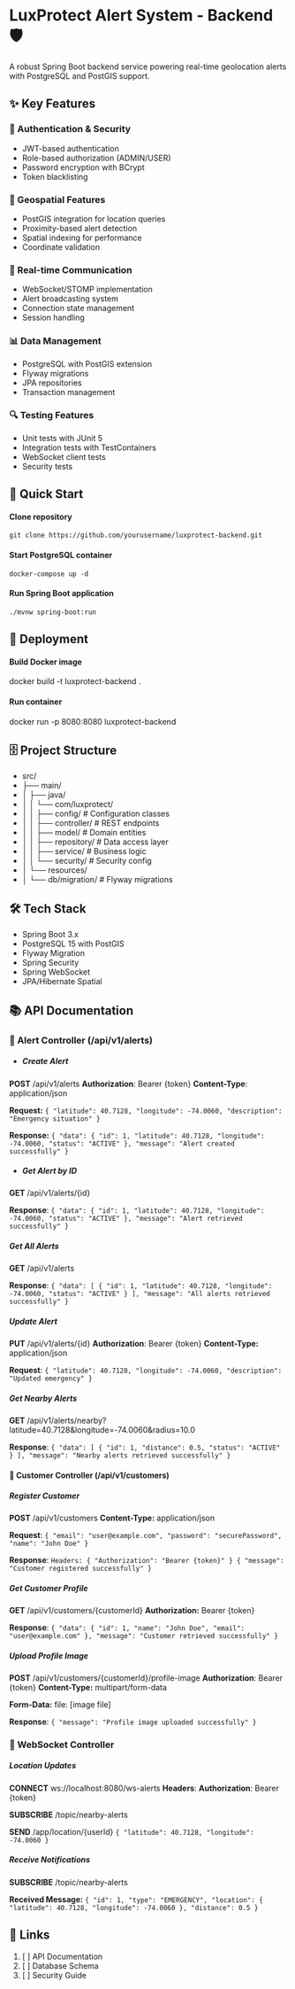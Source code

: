 # LuxProtect Alert System - Backend 🛡️

A robust Spring Boot backend service powering real-time geolocation alerts with PostgreSQL and PostGIS support.

## ✨ Key Features

### 🔐 Authentication & Security

* JWT-based authentication
* Role-based authorization (ADMIN/USER)
* Password encryption with BCrypt
* Token blacklisting

### 📍 Geospatial Features

* PostGIS integration for location queries
* Proximity-based alert detection
* Spatial indexing for performance
* Coordinate validation

### 🔄 Real-time Communication

* WebSocket/STOMP implementation
* Alert broadcasting system
* Connection state management
* Session handling

### 📊 Data Management

* PostgreSQL with PostGIS extension
* Flyway migrations
* JPA repositories
* Transaction management

### 🔍 Testing Features

* Unit tests with JUnit 5
* Integration tests with TestContainers
* WebSocket client tests
* Security tests

## 🚀 Quick Start

#### Clone repository

`git clone https://github.com/yourusername/luxprotect-backend.git`

#### Start PostgreSQL container

`docker-compose up -d`

#### Run Spring Boot application

`./mvnw spring-boot:run`

## 🚀 Deployment
#### Build Docker image
docker build -t luxprotect-backend .

#### Run container
docker run -p 8080:8080 luxprotect-backend

## 🗄️ Project Structure

* src/
* ├── main/
* │   ├── java/
* │   │   └── com/luxprotect/
* │   │       ├── config/          # Configuration classes
* │   │       ├── controller/      # REST endpoints
* │   │       ├── model/          # Domain entities
* │   │       ├── repository/     # Data access layer
* │   │       ├── service/        # Business logic
* │   │       └── security/       # Security config
* │   └── resources/
* │       └── db/migration/      # Flyway migrations

## 🛠️ Tech Stack

* Spring Boot 3.x
* PostgreSQL 15 with PostGIS
* Flyway Migration
* Spring Security
* Spring WebSocket
* JPA/Hibernate Spatial

## 📚 API Documentation

### 🎯 Alert Controller (/api/v1/alerts)

* ##### **Create Alert**

**POST** /api/v1/alerts
**Authorization**: Bearer {token}
**Content-Type**: application/json

**Request:**
`{
"latitude": 40.7128,
"longitude": -74.0060,
"description": "Emergency situation"
}`

**Response:**
`{
"data": {
"id": 1,
"latitude": 40.7128,
"longitude": -74.0060,
"status": "ACTIVE"
},
"message": "Alert created successfully"
}`

* ##### **Get Alert by ID**

**GET** /api/v1/alerts/{id}

**Response**:
`{
"data": {
"id": 1,
"latitude": 40.7128,
"longitude": -74.0060,
"status": "ACTIVE"
},
"message": "Alert retrieved successfully"
}`

##### **Get All Alerts**

**GET** /api/v1/alerts

**Response**:
`{
"data": [
{
"id": 1,
"latitude": 40.7128,
"longitude": -74.0060,
"status": "ACTIVE"
}
],
"message": "All alerts retrieved successfully"
}`

##### **Update Alert**

**PUT** /api/v1/alerts/{id}
**Authorization**: Bearer {token}
**Content-Type:** application/json

**Request**:
`{
"latitude": 40.7128,
"longitude": -74.0060,
"description": "Updated emergency"
}`

##### **Get Nearby Alerts**

**GET** /api/v1/alerts/nearby?latitude=40.7128&longitude=-74.0060&radius=10.0

**Response**:
`{
"data": [
{
"id": 1,
"distance": 0.5,
"status": "ACTIVE"
}
],
"message": "Nearby alerts retrieved successfully"
}`

#### 👤 Customer Controller (/api/v1/customers)

##### **Register Customer**

**POST** /api/v1/customers
**Content-Type:** application/json

**Request**:
`{
"email": "user@example.com",
"password": "securePassword",
"name": "John Doe"
}`

**Response**:
`Headers: {
"Authorization": "Bearer {token}"
}
{
"message": "Customer registered successfully"
}
`
##### **Get Customer Profile**

**GET** /api/v1/customers/{customerId}
**Authorization:** Bearer {token}

**Response**:
`{
"data": {
"id": 1,
"name": "John Doe",
"email": "user@example.com"
},
"message": "Customer retrieved successfully"
}`

##### **Upload Profile Image**

**POST** /api/v1/customers/{customerId}/profile-image
**Authorization**: Bearer {token}
**Content-Type:** multipart/form-data

**Form-Data:**
file: [image file]

**Response**:
`{
"message": "Profile image uploaded successfully"
}`

### 🔄 WebSocket Controller

##### **Location Updates**

**CONNECT** ws://localhost:8080/ws-alerts
**Headers**:
**Authorization**: Bearer {token}

**SUBSCRIBE** /topic/nearby-alerts

**SEND** /app/location/{userId}
`{
"latitude": 40.7128,
"longitude": -74.0060
}`

##### **Receive Notifications**

**SUBSCRIBE** /topic/nearby-alerts

**Received Message:**
`{
"id": 1,
"type": "EMERGENCY",
"location": {
"latitude": 40.7128,
"longitude": -74.0060
},
"distance": 0.5
}`

##   🔗 Links

1. [ ] API Documentation
2. [ ] Database Schema
3. [ ] Security Guide